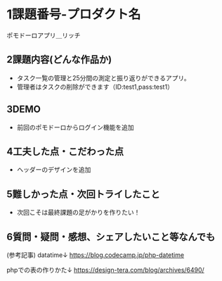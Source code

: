 
#   1課題番号-プロダクト名
ポモドーロアプリ＿リッチ

##  2課題内容(どんな作品か)
-   タスク一覧の管理と25分間の測定と振り返りができるアプリ。
-   管理者はタスクの削除ができます（ID:test1,pass:test1）

##  3DEMO
-   前回のポモドーロからログイン機能を追加

##  4工夫した点・こだわった点
-  ヘッダーのデザインを追加

##  5難しかった点・次回トライしたこと
-  次回こそは最終課題の足がかりを作りたい！

##  6質問・疑問・感想、シェアしたいこと等なんでも
(参考記事)
datatime↓
https://blog.codecamp.jp/php-datetime

phpでの表の作りかた↓
https://design-tera.com/blog/archives/6490/
